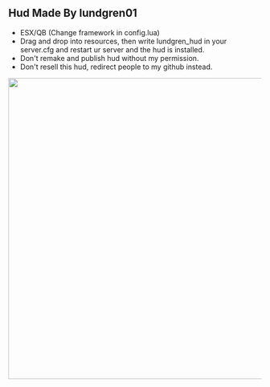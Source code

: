 ## Hud Made By lundgren01

- ESX/QB (Change framework in config.lua)
- Drag and drop into resources, then write lundgren_hud in your server.cfg and restart ur server and the hud is installed.
- Don't remake and publish hud without my permission.
- Don't resell this hud, redirect people to my github instead.

<img height="600em" width="1000em" src="https://cdn.discordapp.com/attachments/1080996604405882972/1216775427981447208/Skarmbild_2024-02-16_195624.png?ex=66019d6c&is=65ef286c&hm=d33b1a5268cd9a845e57d6c4d9089e9e6b5d1346eddf7badf7d8116b78030f6b&"/>  
